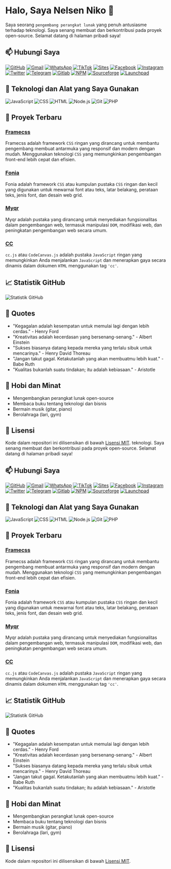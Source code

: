 # Halo, Saya Nelsen Niko 👋

Saya seorang `pengembang perangkat lunak` yang penuh antusiasme terhadap teknologi. Saya senang membuat dan berkontribusi pada proyek open-source. Selamat datang di halaman pribadi saya!

## 📫 Hubungi Saya

[![GitHub](https://img.shields.io/badge/GitHub-100000?style=for-the-badge&logo=github&logoColor=white)](https://github.com/nelsenpro)
[![Gmail](https://img.shields.io/badge/Email-D14836?style=for-the-badge&logo=gmail&logoColor=white)](mailto:nelsenniiko@gmail.com)
[![WhatsApp](https://img.shields.io/badge/WhatsApp-25D366?style=for-the-badge&logo=whatsapp&logoColor=white)](https://wa.me/6285328736706)
[![TikTok](https://img.shields.io/badge/TikTok-000000?style=for-the-badge&logo=tiktok&logoColor=white)](https://www.tiktok.com/@nelsenniko)
[![Sites](https://img.shields.io/badge/Sites-4285F4?style=for-the-badge&logo=google&logoColor=white)](https://sites.google.com/view/nelsennikoo)
[![Facebook](https://img.shields.io/badge/Facebook-1877F2?style=for-the-badge&logo=facebook&logoColor=white)](https://www.facebook.com/nelsennikoo)
[![Instagram](https://img.shields.io/badge/Instagram-E4405F?style=for-the-badge&logo=instagram&logoColor=white)](https://www.instagram.com/nelsenniko/)
[![Twitter](https://img.shields.io/badge/Twitter-1DA1F2?style=for-the-badge&logo=twitter&logoColor=white)](https://twitter.com/nelsennikoo)
[![Telegram](https://img.shields.io/badge/Telegram-26A5E4?style=for-the-badge&logo=telegram&logoColor=white)](https://t.me/bnelsofc)
[![Gitlab](https://img.shields.io/badge/Gitlab-FCA121?style=for-the-badge&logo=gitlab&logoColor=white)](https://gitlab.com/nelsenpro)
[![NPM](https://img.shields.io/badge/NPM-CB3837?style=for-the-badge&logo=npm&logoColor=white)](https://www.npmjs.com/~nelsenniko)
[![Sourceforge](https://img.shields.io/badge/Sourceforge-FF5722?style=for-the-badge&logo=sourceforge&logoColor=white)](https://sourceforge.net/u/bnelsofc/profile/)
[![Launchpad](https://img.shields.io/badge/Launchpad-440D5A?style=for-the-badge&logo=launchpad&logoColor=white)](https://code.launchpad.net/~nelsenpro/)

## 🔧 Teknologi dan Alat yang Saya Gunakan

![JavaScript](https://img.shields.io/badge/JavaScript-F7DF1E?style=for-the-badge&logo=javascript&logoColor=black)
![CSS](https://img.shields.io/badge/CSS-1572B6?style=for-the-badge&logo=css3&logoColor=white)
![HTML](https://img.shields.io/badge/HTML-E34F26?style=for-the-badge&logo=html5&logoColor=white)
![Node.js](https://img.shields.io/badge/Node.js-339933?style=for-the-badge&logo=nodedotjs&logoColor=white)
![Git](https://img.shields.io/badge/Git-F05032?style=for-the-badge&logo=git&logoColor=white)
![PHP](https://img.shields.io/badge/PHP-777BB4?style=for-the-badge&logo=php&logoColor=white)

## 🌟 Proyek Terbaru

### [Framecss](https://github.com/nelsenpro/framecss)
Framecss adalah framework `CSS` ringan yang dirancang untuk membantu pengembang membuat antarmuka yang responsif dan modern dengan mudah. Menggunakan teknologi `CSS` yang memungkinkan pengembangan front-end lebih cepat dan efisien.

### [Fonia](https://github.com/nelsenpro/fonia)
Fonia adalah framework `CSS` atau kumpulan pustaka `CSS` ringan dan kecil yang digunakan untuk mewarnai font atau teks, latar belakang, perataan teks, jenis font, dan desain web grid.

### [Myqr](https://github.com/nelsenpro/myqr)
Myqr adalah pustaka yang dirancang untuk menyediakan fungsionalitas dalam pengembangan web, termasuk manipulasi `DOM`, modifikasi web, dan peningkatan pengembangan web secara umum.

### [CC](https://github.com/nelsenpro/cc)
`cc.js` atau `CodeCanvas.js` adalah pustaka `JavaScript` ringan yang memungkinkan Anda menjalankan `JavaScript` dan menerapkan gaya secara dinamis dalam dokumen `HTML` menggunakan tag `'cc'`.

## 📈 Statistik GitHub

![Statistik GitHub](https://github-readme-stats.vercel.app/api?username=nelsenpro&show_icons=true&theme=radical)

## 📄 Quotes

- "Kegagalan adalah kesempatan untuk memulai lagi dengan lebih cerdas." - Henry Ford
- "Kreativitas adalah kecerdasan yang bersenang-senang." - Albert Einstein
- "Sukses biasanya datang kepada mereka yang terlalu sibuk untuk mencarinya." - Henry David Thoreau
- "Jangan takut gagal. Ketakutanlah yang akan membuatmu lebih kuat." - Babe Ruth
- "Kualitas bukanlah suatu tindakan; itu adalah kebiasaan." - Aristotle

## 🎨 Hobi dan Minat

- Mengembangkan perangkat lunak open-source
- Membaca buku tentang teknologi dan bisnis
- Bermain musik (gitar, piano)
- Berolahraga (lari, gym)

## 📜 Lisensi

Kode dalam repositori ini dilisensikan di bawah [Lisensi MIT](https://opensource.org/licenses/MIT).
 teknologi. Saya senang membuat dan berkontribusi pada proyek open-source. Selamat datang di halaman pribadi saya!

## 📫 Hubungi Saya

[![GitHub](https://img.shields.io/badge/GitHub-100000?style=for-the-badge&logo=github&logoColor=white)](https://github.com/nelsenpro)
[![Gmail](https://img.shields.io/badge/Email-D14836?style=for-the-badge&logo=gmail&logoColor=white)](mailto:nelsenniiko@gmail.com)
[![WhatsApp](https://img.shields.io/badge/WhatsApp-25D366?style=for-the-badge&logo=whatsapp&logoColor=white)](https://wa.me/6285328736706)
[![TikTok](https://img.shields.io/badge/TikTok-000000?style=for-the-badge&logo=tiktok&logoColor=white)](https://www.tiktok.com/@nelsenniko)
[![Sites](https://img.shields.io/badge/Sites-4285F4?style=for-the-badge&logo=google&logoColor=white)](https://sites.google.com/view/nelsennikoo)
[![Facebook](https://img.shields.io/badge/Facebook-1877F2?style=for-the-badge&logo=facebook&logoColor=white)](https://www.facebook.com/nelsennikoo)
[![Instagram](https://img.shields.io/badge/Instagram-E4405F?style=for-the-badge&logo=instagram&logoColor=white)](https://www.instagram.com/nelsenniko/)
[![Twitter](https://img.shields.io/badge/Twitter-1DA1F2?style=for-the-badge&logo=twitter&logoColor=white)](https://twitter.com/nelsennikoo)
[![Telegram](https://img.shields.io/badge/Telegram-26A5E4?style=for-the-badge&logo=telegram&logoColor=white)](https://t.me/bnelsofc)
[![Gitlab](https://img.shields.io/badge/Gitlab-FCA121?style=for-the-badge&logo=gitlab&logoColor=white)](https://gitlab.com/nelsenpro)
[![NPM](https://img.shields.io/badge/NPM-CB3837?style=for-the-badge&logo=npm&logoColor=white)](https://www.npmjs.com/~nelsenniko)
[![Sourceforge](https://img.shields.io/badge/Sourceforge-FF5722?style=for-the-badge&logo=sourceforge&logoColor=white)](https://sourceforge.net/u/bnelsofc/profile/)
[![Launchpad](https://img.shields.io/badge/Launchpad-440D5A?style=for-the-badge&logo=launchpad&logoColor=white)](https://code.launchpad.net/~nelsenpro/)

## 🔧 Teknologi dan Alat yang Saya Gunakan

![JavaScript](https://img.shields.io/badge/JavaScript-F7DF1E?style=for-the-badge&logo=javascript&logoColor=black)
![CSS](https://img.shields.io/badge/CSS-1572B6?style=for-the-badge&logo=css3&logoColor=white)
![HTML](https://img.shields.io/badge/HTML-E34F26?style=for-the-badge&logo=html5&logoColor=white)
![Node.js](https://img.shields.io/badge/Node.js-339933?style=for-the-badge&logo=nodedotjs&logoColor=white)
![Git](https://img.shields.io/badge/Git-F05032?style=for-the-badge&logo=git&logoColor=white)
![PHP](https://img.shields.io/badge/PHP-777BB4?style=for-the-badge&logo=php&logoColor=white)

## 🌟 Proyek Terbaru

### [Framecss](https://github.com/nelsenpro/framecss)
Framecss adalah framework `CSS` ringan yang dirancang untuk membantu pengembang membuat antarmuka yang responsif dan modern dengan mudah. Menggunakan teknologi `CSS` yang memungkinkan pengembangan front-end lebih cepat dan efisien.

### [Fonia](https://github.com/nelsenpro/fonia)
Fonia adalah framework `CSS` atau kumpulan pustaka `CSS` ringan dan kecil yang digunakan untuk mewarnai font atau teks, latar belakang, perataan teks, jenis font, dan desain web grid.

### [Myqr](https://github.com/nelsenpro/myqr)
Myqr adalah pustaka yang dirancang untuk menyediakan fungsionalitas dalam pengembangan web, termasuk manipulasi `DOM`, modifikasi web, dan peningkatan pengembangan web secara umum.

### [CC](https://github.com/nelsenpro/cc)
`cc.js` atau `CodeCanvas.js` adalah pustaka `JavaScript` ringan yang memungkinkan Anda menjalankan `JavaScript` dan menerapkan gaya secara dinamis dalam dokumen `HTML` menggunakan tag `'cc'`.

## 📈 Statistik GitHub

![Statistik GitHub](https://github-readme-stats.vercel.app/api?username=nelsenpro&show_icons=true&theme=radical)

## 📄 Quotes

- "Kegagalan adalah kesempatan untuk memulai lagi dengan lebih cerdas." - Henry Ford
- "Kreativitas adalah kecerdasan yang bersenang-senang." - Albert Einstein
- "Sukses biasanya datang kepada mereka yang terlalu sibuk untuk mencarinya." - Henry David Thoreau
- "Jangan takut gagal. Ketakutanlah yang akan membuatmu lebih kuat." - Babe Ruth
- "Kualitas bukanlah suatu tindakan; itu adalah kebiasaan." - Aristotle

## 🎨 Hobi dan Minat

- Mengembangkan perangkat lunak open-source
- Membaca buku tentang teknologi dan bisnis
- Bermain musik (gitar, piano)
- Berolahraga (lari, gym)

## 📜 Lisensi

Kode dalam repositori ini dilisensikan di bawah [Lisensi MIT](https://opensource.org/licenses/MIT).

